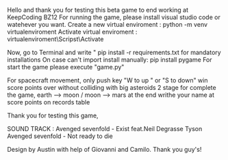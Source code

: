 Hello and thank you for testing this beta game to end working at KeepCoding BZ12
For running the game, please install visual studio code or watehever you want.
Create a new virtual enviroment : python -m venv virtualenviroment
Activate virtual enviroment : virtualenviroment\Scripst\Activate

Now, go to Terminal and write " pip install -r requirements.txt for mandatory installations
On case can't import install manually: pip install pygame
For start the game please execute "game.py" 

For spacecraft movement, only push key "W to up " or "S to down"
win score points over without colliding with big asteroids
2 stage for complete the game, earth --> moon / moon --> mars
at the end writhe your name at score points on records table  


Thank you for testing this game,

SOUND TRACK :
Avenged sevenfold - Exist feat.Neil Degrasse Tyson
Avenged sevenfold - Not ready to die

Design by Austin with help of Giovanni and Camilo. Thank you guy's!